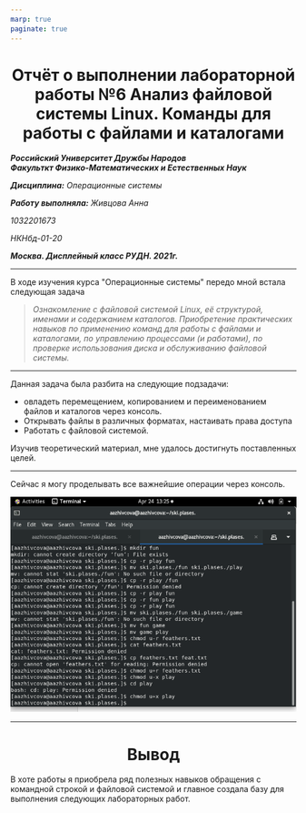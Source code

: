```yaml
---
marp: true
paginate: true
---
```

<style>
 h1 {text-align:center; colour: Blue}
 </style>
# Отчёт о выполнении лабораторной работы №6 Анализ файловой системы Linux. Команды для работы с файлами и каталогами
***Российский Университет Дружбы Народов***  
***Факульткт Физико-Математических и Естественных Наук***  

 ***Дисциплина:*** *Операционные системы*  
 
 ***Работу выполняла:*** *Живцова Анна*  
 
 *1032201673*  
 
 *НКНбд-01-20*  
 
 ***Москва. Дисплейный класс РУДН. 2021г.***  
 
 ---

 В ходе изучения курса "Операционные системы" передо мной встала следующая задача
 > *Ознакомление с файловой системой Linux, её структурой, именами и содержанием каталогов. Приобретение практических навыков по применению команд для работы с файлами и каталогами, по управлению процессами (и работами), по проверке использования диска и обслуживанию файловой системы.*
 
 ---
 Данная задача была разбита на следующие подзадачи:
- овладеть перемещением, копированием и переименованием файлов и каталогов через консоль.
- Открывать файлы в различных форматах, настаивать права доступа
- Работать с файловой системой.

 Изучив теоретический материал, мне удалось достигнуть поставленных целей.

 --- 

Сейчас я могу проделывать все важнейшие операции через консоль.

 ![работа](https://github.com/AnnaZhiv/lab/blob/main/lab06/lab06/4.png)

 ---
 
 # Вывод
 В хоте работы я приобрела ряд полезных навыков обращения с командной строкой и файловой системой и главное создала базу для выполнения следующих лабораторных работ.


